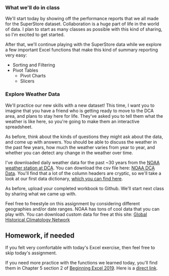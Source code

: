 ### What we'll do in class

We'll start today by showing off the performance reports that we all made for the SuperStore dataset. Collaboration is a huge part of life in the world of data. I plan to start as many classes as possible with this kind of sharing, so I'm excited to get started.

After that, we'll continue playing with the SuperStore data while we explore a few important Excel functions that make this kind of summary reporting very easy:
- Sorting and Filtering
- Pivot Tables
    - Pivot Charts
    - Slicers


### Explore Weather Data
We'll practice our new skills with a new dataset! This time, I want you to imagine that you have a friend who is getting ready to move to the DCA area, and plans to stay here for life. They've asked you to tell them what the weather is like here, so you're going to make them an interactive spreadsheet.

As before, think about the kinds of questions they might ask about the data, and come up with answers. You should be able to discuss the weather in the past few years, how much the weather varies from year to year, and whether you can detect any change in the weather over time.

I've downloaded daily weather data for the past ~30 years from the [NOAA weather station at DCA](https://forecast.weather.gov/data/obhistory/KDCA.html). You can download the csv file here: [NOAA DCA Data](./data/noaa_dca_1990_2024.csv). You'll find that a lot of the column headers are cryptic, so we'll take a look at our first data dictionary, [which you can find here](https://www.ncei.noaa.gov/pub/data/cdo/documentation/GHCND_documentation.pdf).

As before, upload your completed workbook to Github. We'll start next class by sharing what we came up with.

Feel free to freestyle on this assignment by considering different geographies and/or date ranges. NOAA has tons of cool data that you can play with. You can download custom data for free at this site: [Global Historical Climatology Network](https://www.ncei.noaa.gov/metadata/geoportal/rest/metadata/item/gov.noaa.ncdc:C00861/html)


## Homework, if needed

If you felt very comfortable with today's Excel exercise, then feel free to skip today's assignment.

If you need more practice with the functions we learned today, you'll find them in Chapter 5 section 2 of [Beginning Excel 2019](https://openoregon.pressbooks.pub/beginningexcel19/front-matter/introduction/). Here is a [direct link](https://openoregon.pressbooks.pub/beginningexcel19/chapter/5-2-intermediate-table-skills/).

